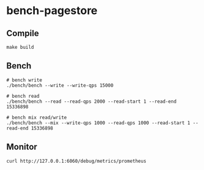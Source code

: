 # bench-pagestore

## Compile
```shell
make build
```

## Bench
```shell
# bench write
./bench/bench --write --write-qps 15000

# bench read
./bench/bench --read --read-qps 2000 --read-start 1 --read-end 15336898

# bench mix read/write
./bench/bench --mix --write-qps 1000 --read-qps 1000 --read-start 1 --read-end 15336898
```

## Monitor
```shell
curl http://127.0.0.1:6060/debug/metrics/prometheus
```